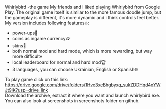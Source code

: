 Whirlybird -the game
My friends and I liked playing Whirlybird from Google Play. The original game itself is similar to the more famous doodle jump, but the gameplay is different, it's more dynamic and i think controls feel better.
My version includes following features🔥:<br />
 - power-ups💪
 - coins as ingame currency🪙
 - skins💅
 - both normal mod and hard mode, which is more rewarding, but way more difficult💀
 - local leaderboard for normal and hard mod🏆
 - 3 languages, you can choose Ukrainian, English or Spanish🌐

To play game click on this link:<br />
https://drive.google.com/drive/folders/1Hve3xeBhgbyxq_sukZDDHqd4xYWJt9lK?usp=drive_link<br />
Download the archive, extract it where you want and launch whirlybird.exe.<br />
You can also look at screenshots in screenshots folder on github.
